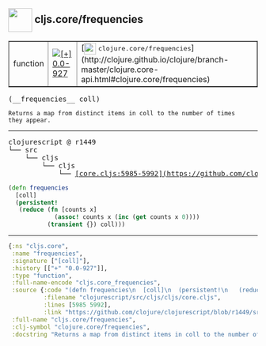 ## <img width="48px" valign="middle" src="http://i.imgur.com/Hi20huC.png"> cljs.core/frequencies

 <table border="1">
<tr>
<td>function</td>
<td><a href="https://github.com/cljsinfo/api-refs/tree/0.0-927"><img valign="middle" alt="[+] 0.0-927" src="https://img.shields.io/badge/+-0.0--927-lightgrey.svg"></a> </td>
<td>
[<img height="24px" valign="middle" src="http://i.imgur.com/1GjPKvB.png"> <samp>clojure.core/frequencies</samp>](http://clojure.github.io/clojure/branch-master/clojure.core-api.html#clojure.core/frequencies)
</td>
</tr>
</table>

 <samp>
(__frequencies__ coll)<br>
</samp>

```
Returns a map from distinct items in coll to the number of times
they appear.
```

---

 <pre>
clojurescript @ r1449
└── src
    └── cljs
        └── cljs
            └── <ins>[core.cljs:5985-5992](https://github.com/clojure/clojurescript/blob/r1449/src/cljs/cljs/core.cljs#L5985-L5992)</ins>
</pre>

```clj
(defn frequencies
  [coll]
  (persistent!
   (reduce (fn [counts x]
             (assoc! counts x (inc (get counts x 0))))
           (transient {}) coll)))
```


---

```clj
{:ns "cljs.core",
 :name "frequencies",
 :signature ["[coll]"],
 :history [["+" "0.0-927"]],
 :type "function",
 :full-name-encode "cljs.core_frequencies",
 :source {:code "(defn frequencies\n  [coll]\n  (persistent!\n   (reduce (fn [counts x]\n             (assoc! counts x (inc (get counts x 0))))\n           (transient {}) coll)))",
          :filename "clojurescript/src/cljs/cljs/core.cljs",
          :lines [5985 5992],
          :link "https://github.com/clojure/clojurescript/blob/r1449/src/cljs/cljs/core.cljs#L5985-L5992"},
 :full-name "cljs.core/frequencies",
 :clj-symbol "clojure.core/frequencies",
 :docstring "Returns a map from distinct items in coll to the number of times\nthey appear."}

```
